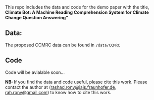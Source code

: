 This repo includes the data and code for the demo paper with the title, **Climate Bot: A Machine Reading Comprehension System for Climate Change Question Answering"**

## Data:
The proposed CCMRC data can be found in ```/data/CCMRC```

## Code
Code will be avialable soon...

**NB:** If you find the data and code useful, please cite this work. Please contact the author at (rashad.rony@iais.fraunhofer.de, rah.rony@gmail.com) to know how to cite this work.